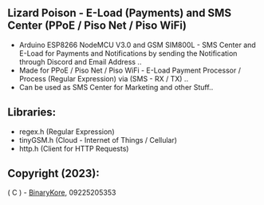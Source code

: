 ## Lizard Poison - E-Load (Payments) and SMS Center (PPoE / Piso Net / Piso WiFi)

* Arduino ESP8266 NodeMCU V3.0 and GSM SIM800L - SMS Center and E-Load for Payments and Notifications by sending the Notification through Discord and Email Address ..
* Made for PPoE / Piso Net / Piso WiFi - E-Load Payment Processor / Process (Regular Expression) via (SMS - RX / TX) ..
* Can be used as SMS Center for Marketing and other Stuff..

## Libraries:

* regex.h (Regular Expression)
* tinyGSM.h (Cloud - Internet of Things / Cellular)
* http.h (Client for HTTP Requests)

## Copyright (2023):

( C ) - [BinaryKore](https://github.com/binarykore), 09225205353





